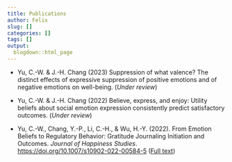 ```yaml
---
title: Publications
author: Felix
slug: []
categories: []
tags: []
output:
  blogdown::html_page
---
```


- Yu, C.-W. & J.-H. Chang (2023) Suppression of what valence? The distinct effects of expressive suppression of positive emotions and of negative emotions on well-being. (_Under review_)

- Yu, C.-W. & J.-H. Chang (2022) Believe, express, and enjoy: Utility beliefs about social emotion expression consistently predict satisfactory outcomes. (_Under review_)

- Yu, C.-W., Chang, Y.-P., Li, C.-H., & Wu, H.-Y. (2022). From Emotion Beliefs to Regulatory Behavior: Gratitude Journaling Initiation and Outcomes. _Journal of Happiness Studies_. https://doi.org/10.1007/s10902-022-00584-5 ([Full text](https://uc821303b5cfcdc2e1a4f6d8a9ad.dl.dropboxusercontent.com/cd/0/inline2/ByZBZqcduvj9Lh8o2EkasSFFd3XKHPHmSLkLMYSMdIZALr2FNNf7UgRkNE1yd1sbxHLh_xWQAfONtXHkKZv171ayPjWlKVrDJFrqGmz7jGpYd2j3yk80K3pLdytVnJ3HmN-Lg9SqvgGXafGvw86T0TUetjWLn1j3AWyzwxbLPtzShOPu9UFzSsIYTaK4qrxTCeR5DiPkCxhhg0pO9fAUcGfNrq8gycBz2yUZ4WPZ__TjUHtkbT3ekwMSw9uXtyFswy9bwNKNr7vJDLDT2Kh_HsA3_zBnKRJoGU6uSg5-s5qwk_H9hoffyoWIoESE_j3tfY14X6acYMeAQge1LCKaGdJh0dtBMq2tc82xg3fEPkHOmzQla6wTpCuQsbT7v7X3cIJ8LYhmC9_Y-EYDWjioutG4RYh61RF9wZcwDwvsBNWsaA/file))
